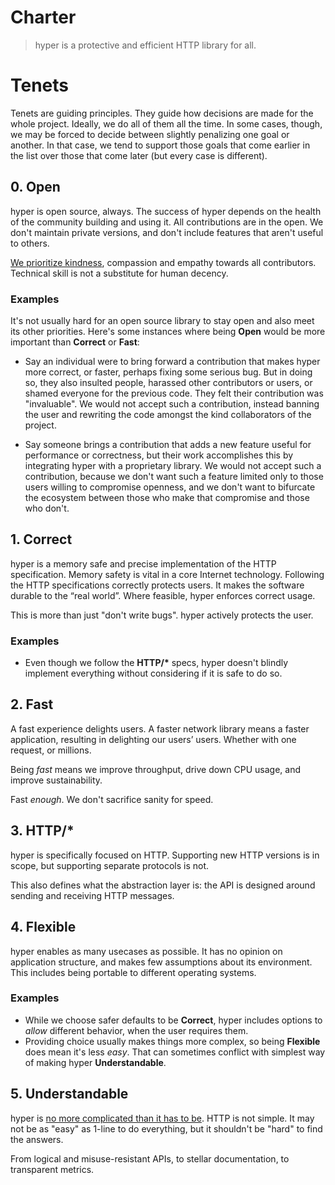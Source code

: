 # Charter

> hyper is a protective and efficient HTTP library for all.

# Tenets

Tenets are guiding principles. They guide how decisions are made for the whole
project. Ideally, we do all of them all the time. In some cases, though, we may
be forced to decide between slightly penalizing one goal or another. In that
case, we tend to support those goals that come earlier in the list over those
that come later (but every case is different).

## 0. Open

hyper is open source, always. The success of hyper depends on the health of the
community building and using it. All contributions are in the open. We don't
maintain private versions, and don't include features that aren't useful to
others.

[We prioritize kindness](./CODE_OF_CONDUCT.md), compassion and empathy towards all
contributors. Technical skill is not a substitute for human decency.

### Examples

It's not usually hard for an open source library to stay open and also meet its
other priorities. Here's some instances where being **Open** would be more
important than **Correct** or **Fast**:

- Say an individual were to bring forward a contribution that makes hyper more
  correct, or faster, perhaps fixing some serious bug. But in doing so, they
  also insulted people, harassed other contributors or users, or shamed
  everyone for the previous code. They felt their contribution was "invaluable".
  We would not accept such a contribution, instead banning the user and
  rewriting the code amongst the kind collaborators of the project.

- Say someone brings a contribution that adds a new feature useful for
  performance or correctness, but their work accomplishes this by integrating
  hyper with a proprietary library. We would not accept such a contribution,
  because we don't want such a feature limited only to those users willing to
  compromise openness, and we don't want to bifurcate the ecosystem between those
  who make that compromise and those who don't.

## 1. Correct

hyper is a memory safe and precise implementation of the HTTP specification.
Memory safety is vital in a core Internet technology. Following the HTTP
specifications correctly protects users. It makes the software durable to the
“real world”. Where feasible, hyper enforces correct usage.

This is more than just "don't write bugs". hyper actively protects the user.

### Examples

- Even though we follow the **HTTP/\*** specs, hyper doesn't blindly implement
  everything without considering if it is safe to do so.

## 2. Fast

A fast experience delights users. A faster network library means a faster
application, resulting in delighting our users’ users. Whether with one request,
or millions.

Being _fast_ means we improve throughput, drive down CPU usage, and improve
sustainability.

Fast _enough_. We don't sacrifice sanity for speed.

## 3. HTTP/*

hyper is specifically focused on HTTP. Supporting new HTTP versions is in scope,
but supporting separate protocols is not.

This also defines what the abstraction layer is: the API is designed around
sending and receiving HTTP messages.

## 4. Flexible

hyper enables as many usecases as possible. It has no opinion on application
structure, and makes few assumptions about its environment. This includes being
portable to different operating systems.

### Examples

- While we choose safer defaults to be **Correct**, hyper includes options to
  _allow_ different behavior, when the user requires them.
- Providing choice usually makes things more complex, so being **Flexible** does
  mean it's less _easy_. That can sometimes conflict with simplest way of making
  hyper **Understandable**.

## 5. Understandable

hyper is [no more complicated than it has to
be](https://en.wikipedia.org/wiki/Occam%27s_razor). HTTP is not simple. It may
not be as "easy" as 1-line to do everything, but it shouldn't be "hard" to find
the answers.

From logical and misuse-resistant APIs, to stellar documentation, to transparent
metrics.
